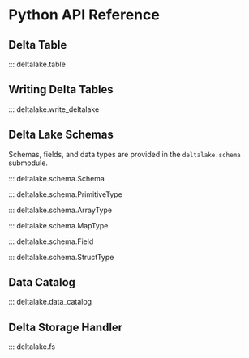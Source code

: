 # Python API Reference

## Delta Table

::: deltalake.table

## Writing Delta Tables

::: deltalake.write_deltalake

## Delta Lake Schemas

Schemas, fields, and data types are provided in the ``deltalake.schema`` submodule.

::: deltalake.schema.Schema

::: deltalake.schema.PrimitiveType

::: deltalake.schema.ArrayType

::: deltalake.schema.MapType

::: deltalake.schema.Field

::: deltalake.schema.StructType

## Data Catalog

::: deltalake.data_catalog

## Delta Storage Handler

::: deltalake.fs
